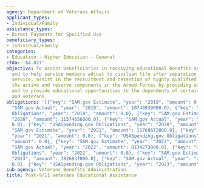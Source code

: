 ```yaml
---
agency: Department of Veterans Affairs
applicant_types:
- Individual/Family
assistance_types:
- Direct Payments for Specified Use
beneficiary_types:
- Individual/Family
categories:
- Education - Higher Education - General
cfda: '64.027'
objective: To assist beneficiaries in receiving educational benefits and training
  and to help service members adjust to civilian life after separation from military
  service, assist in the recruitment and retention of highly qualified personnel in
  the active and reserve components in the Armed Forces by providing education benefits,
  and to provide educational opportunities to the dependents of certain service members
  and veterans.
obligations: '[{"key": "SAM.gov Estimate", "year": "2019", "amount": 0.0}, {"key":
  "SAM.gov Actual", "year": "2019", "amount": 10748939000.0}, {"key": "USASpending.gov
  Obligations", "year": "2019", "amount": 0.0}, {"key": "SAM.gov Estimate", "year":
  "2020", "amount": 11574656000.0}, {"key": "SAM.gov Actual", "year": "2020", "amount":
  0.0}, {"key": "USASpending.gov Obligations", "year": "2020", "amount": 0.0}, {"key":
  "SAM.gov Estimate", "year": "2021", "amount": 11760672000.0}, {"key": "SAM.gov Actual",
  "year": "2021", "amount": 0.0}, {"key": "USASpending.gov Obligations", "year": "2021",
  "amount": 0.0}, {"key": "SAM.gov Estimate", "year": "2022", "amount": 0.0}, {"key":
  "SAM.gov Actual", "year": "2022", "amount": 8134273000.0}, {"key": "USASpending.gov
  Obligations", "year": "2022", "amount": 0.0}, {"key": "SAM.gov Estimate", "year":
  "2023", "amount": 7826937000.0}, {"key": "SAM.gov Actual", "year": "2023", "amount":
  0.0}, {"key": "USASpending.gov Obligations", "year": "2023", "amount": 0.0}]'
sub-agency: Veterans Benefits Administration
title: Post-9/11 Veterans Educational Assistance
---
```

